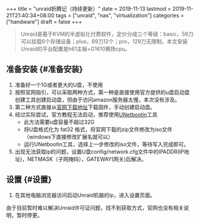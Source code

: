 +++
title = "unraid折腾记（持续更新）"
date = 2019-11-13
lastmod = 2019-11-21T21:40:34+08:00
tags = ["unraid", "nas", "virtualization"]
categories = ["handware"]
draft = false
+++

> Unraid是基于KVM的半虚拟化付费软件，定价分成三个等级：basic，59刀可以挂载6个存储设备；plus，89刀12个；pro，129刀无限制。本文安装Unraid的平台配置是h61主板+G1610赛扬cpu。

<!--more-->


## 准备安装 {#准备安装}

1.  准备好一个1G或者更大的U盘，不使用
2.  按照官网指引，可以采取两种方式，第一种是直接使用官方提供的u盘启动盘创建工具创建启动盘，但由于访问amazon服务器太慢，本次没有涉及。
3.  第二种方式直接从[官网下载地址](https://unraid.net/download)下载固件，手动创建启动盘。
4.  经过实际尝试，官方教程无法启动，推荐使用[UNetbootin](http://unetbootin.github.io/)工具
    -   此方法需要u盘容量不超过32G
    -   将U盘格式化为 fat32 格式，将官网下载的zip文件修改为iso文件（windows下直接修改扩展名就可以）
    -   运行UNetbootin工具，选择上一步修改的iso文件，等待写入完成即可。
5.  出现无法获取ip的问题，设置U盘config/network.cfg文件中的IPADDR(IP地址)，NETMASK（子网掩码），GATEWAY(网关)后解决。


## 设置 {#设置}

1.  在其他电脑浏览器访问启动Unraid机器的ip，进入设置页面。

由于目前暂时难以解决Unraid许可证问题，找不到获取方式，官网也没有相关说明，暂时停更。